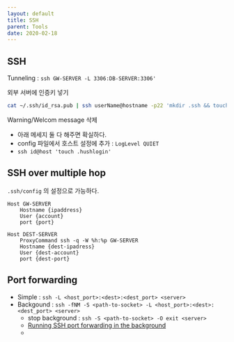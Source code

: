 ```yaml
---
layout: default
title: SSH
parent: Tools
date: 2020-02-18
---
```


## SSH

Tunneling : `ssh GW-SERVER -L 3306:DB-SERVER:3306'`

외부 서버에 인증키 넣기

```bash
cat ~/.ssh/id_rsa.pub | ssh userName@hostname -p22 'mkdir .ssh && touch ~/.ssh/authorized_keys && cat >> ~/.ssh/authorized_keys'
```

Warning/Welcom message 삭제

- 아래 메세지 둘 다 해주면 확실하다.
- config 파일에서 호스트 설정에 추가 : `LogLevel QUIET`
- `ssh id@host 'touch .hushlogin'`

## SSH over multiple hop

`.ssh/config` 의 설정으로 가능하다.

```config
Host GW-SERVER
    Hostname {ipaddress}
    User {account}
    port {port}

Host DEST-SERVER
    ProxyCommand ssh -q -W %h:%p GW-SERVER
    Hostname {dest-ipadress}
    User {dest-account}
    port {dest-port}
```

## Port forwarding

- Simple : ```ssh -L <host_port>:<dest>:<dest_port> <server>```
- Backgound : ```ssh -fNM -S <path-to-socket> -L <host_port>:<dest>:<dest_port> <server>```
  - stop background : ```ssh -S <path-to-socket> -O exit <server>```
  - [Running SSH port forwarding in the background](https://mpharrigan.com/2016/05/17/background-ssh.html)
  - 